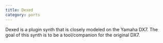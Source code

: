 ```yaml
---
title: Dexed
category: ports
---
```

Dexed is a plugin synth that is closely modeled on the Yamaha DX7.
The goal of this synth is to be a tool/companion for the original DX7.
